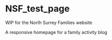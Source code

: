 # NSF_test_page

WIP for the North Surrey Families website

A responsive homepage for a family activity blog 
